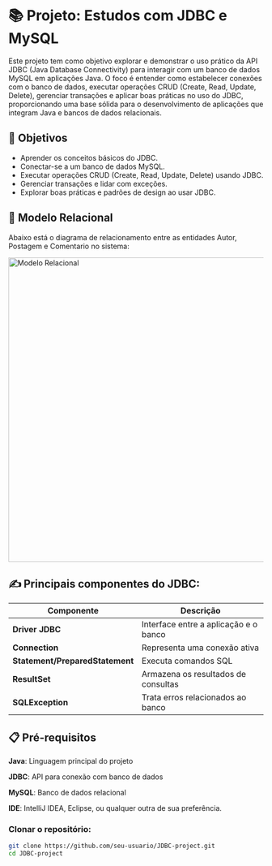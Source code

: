 # 📚 Projeto: Estudos com JDBC e MySQL

Este projeto tem como objetivo explorar e demonstrar o uso prático da API JDBC (Java Database Connectivity) para interagir com um banco de dados MySQL em aplicações Java. O foco é entender como estabelecer conexões com o banco de dados, executar operações CRUD (Create, Read, Update, Delete),
gerenciar transações e aplicar boas práticas no uso do JDBC, proporcionando uma base sólida para o desenvolvimento de aplicações que integram Java e bancos de dados relacionais.


## 🎯 Objetivos 

- Aprender os conceitos básicos do JDBC.
- Conectar-se a um banco de dados MySQL.
- Executar operações CRUD (Create, Read, Update, Delete) usando JDBC.
- Gerenciar transações e lidar com exceções.
- Explorar boas práticas e padrões de design ao usar JDBC.

## 📐 Modelo Relacional
Abaixo está o diagrama de relacionamento entre as entidades Autor, Postagem e Comentario no sistema:

<img src="https://github.com/user-attachments/assets/771547fa-6776-4912-827d-7fd8bafaa5dc" alt="Modelo Relacional" width="600"/>

## ✍️ Principais componentes do JDBC:

| Componente               | Descrição                                  |
|--------------------------|--------------------------------------------|
| **Driver JDBC**          | Interface entre a aplicação e o banco      |
| **Connection**          | Representa uma conexão ativa                |
| **Statement/PreparedStatement** | Executa comandos SQL                  |
| **ResultSet**           | Armazena os resultados de consultas        |
| **SQLException**       | Trata erros relacionados ao banco          |

## 📋 Pré-requisitos
**Java**: Linguagem principal do projeto

**JDBC**: API para conexão com banco de dados

**MySQL**: Banco de dados relacional

**IDE**: IntelliJ IDEA, Eclipse, ou qualquer outra de sua preferência.

### **Clonar o repositório**:
   ```bash
   git clone https://github.com/seu-usuario/JDBC-project.git
   cd JDBC-project
  ```
